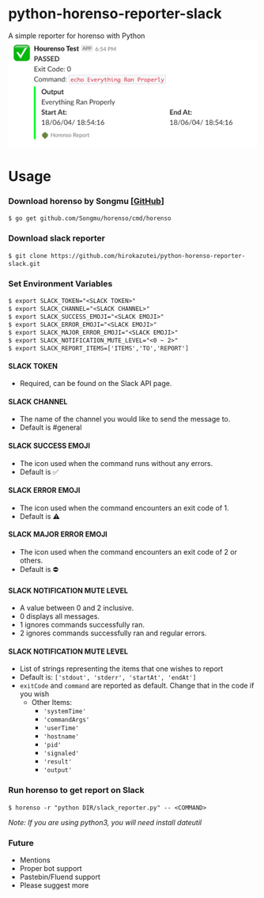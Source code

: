 # python-horenso-reporter-slack
A simple reporter for horenso with Python
![Demo Image](https://github.com/hirokazutei/python-horenso-reporter-slack/blob/master/demoimg.png)

# Usage
### Download horenso by Songmu [[GitHub](https://github.com/Songmu/horenso "GitHub page of Horenso")]
~~~
$ go get github.com/Songmu/horenso/cmd/horenso
~~~

### Download slack reporter
~~~
$ git clone https://github.com/hirokazutei/python-horenso-reporter-slack.git
~~~

### Set Environment Variables
~~~
$ export SLACK_TOKEN="<SLACK TOKEN>"
$ export SLACK_CHANNEL="<SLACK CHANNEL>"
$ export SLACK_SUCCESS_EMOJI="<SLACK EMOJI>"
$ export SLACK_ERROR_EMOJI="<SLACK EMOJI>"
$ export SLACK_MAJOR_ERROR_EMOJI="<SLACK EMOJI>"
$ export SLACK_NOTIFICATION_MUTE_LEVEL="<0 ~ 2>"
$ export SLACK_REPORT_ITEMS=['ITEMS','TO','REPORT']
~~~

#### SLACK TOKEN
* Required, can be found on the Slack API page.

#### SLACK CHANNEL
* The name of the channel you would like to send the message to.
* Default is #general

#### SLACK SUCCESS EMOJI
* The icon used when the command runs without any errors.
* Default is :white_check_mark:

#### SLACK ERROR EMOJI
* The icon used when the command encounters an exit code of 1.
* Default is :warning:

#### SLACK MAJOR ERROR EMOJI
* The icon used when the command encounters an exit code of 2 or others.
* Default is :no_entry:

#### SLACK NOTIFICATION MUTE LEVEL
* A value between 0 and 2 inclusive.
* 0 displays all messages.
* 1 ignores commands successfully ran.
* 2 ignores commands successfully ran and regular errors.

#### SLACK NOTIFICATION MUTE LEVEL
* List of strings representing the items that one wishes to report
* Default is: `['stdout', 'stderr', 'startAt', 'endAt']`
* `exitCode` and `command` are reported as default. Change that in the code if you wish
  * Other Items:
    * `'systemTime'`
    * `'commandArgs'`
    * `'userTime'`
    * `'hostname'`
    * `'pid'`
    * `'signaled'`
    * `'result'`
    * `'output'`

### Run horenso to get report on Slack
~~~
$ horenso -r "python DIR/slack_reporter.py" -- <COMMAND>
~~~

*Note: If you are using python3, you will need install dateutil*


### Future
* Mentions
* Proper bot support
* Pastebin/Fluend support
* Please suggest more

